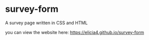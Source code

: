 # survey-form
A survey page written in CSS and HTML

you can view the website here: https://elicia4.github.io/survey-form

